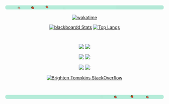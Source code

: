 [![strawberry banner](/assets/images/header/banner_upper.png)][sponsor]

<div align="center">

[![wakatime](https://wakatime.com/badge/user/56436e5a-2b81-4ef7-ace1-b753a863b081.svg)](https://wakatime.com/@56436e5a-2b81-4ef7-ace1-b753a863b081)

[<img src="https://github-readme-stats.vercel.app/api?username=blackboardd&show_icons=true&hide_title=true&theme=minimal&include_all_commits=true&count_private=true&line_height=32&hide=contribs,stars&hide_rank=true&icon_color=f03a17&border_radius=10" alt="blackboardd Stats" />][sponsor] [![Top Langs](https://github-readme-stats.vercel.app/api/top-langs/?username=blackboardd&layout=compact&langs_count=6&border_radius=10&card_width=235&custom_title=Languages)][sponsor]

<br />

[<img src="https://github-readme-stats.vercel.app/api/pin/?username=blackboardd&repo=xps-upcharge&theme=minimal" height="100">][xps-upcharge] [<img src="https://github-readme-stats.vercel.app/api/pin/?username=blackboardd&repo=gadfly&theme=minimal" height="100">][gadfly]

[<img src="https://github-readme-stats.vercel.app/api/pin/?username=blackboardd&repo=canvas-cli&theme=minimal" height="100">][canvas-cli] [<img src="https://github-readme-stats.vercel.app/api/pin/?username=blackboardd&repo=book-builder&theme=minimal" height="100">][book-builder]

[<img src="https://github-readme-stats.vercel.app/api/pin/?username=blackboardd&repo=magui&theme=minimal" height="100">][magui] [<img src="https://github-readme-stats.vercel.app/api/pin/?username=blackboardd&repo=yarn-project-template&theme=minimal" height="100">][yarn-project-template]

[![Brighten Tompkins StackOverflow](https://github-readme-stackoverflow.vercel.app/?userID=17369067)](https://stackoverflow.com/users/17369067/blackboardd)

<br />

</div>

[![strawberry banner](/assets/images/header/banner_lower.png)][sponsor]

  [sponsor]:    https://github.com/sponsors/blackboardd
  [xps-upcharge]: https://github.com/blackboardd/xps-upcharge
  [gadfly]: https://github.com/blackboardd/gadfly
  [canvas-cli]: https://github.com/blackboardd/canvas-cli
  [book-builder]: https://github.com/blackboardd/book-builder
  [magui]: https://github.com/blackboardd/magui
  [yarn-project-template]: https://github.com/blackboardd/yarn-project-template
